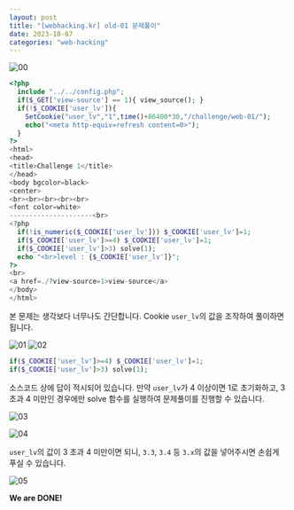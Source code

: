 ```yaml
---
layout: post
title: "[webhacking.kr] old-01 문제풀이"
date: 2023-10-07
categories: "web-hacking"
---
```

![00](/hackers/assets/images/webhackingkr/old-01/00.png)

```php
<?php
  include "../../config.php";
  if($_GET['view-source'] == 1){ view_source(); }
  if(!$_COOKIE['user_lv']){
    SetCookie("user_lv","1",time()+86400*30,"/challenge/web-01/");
    echo("<meta http-equiv=refresh content=0>");
  }
?>
<html>
<head>
<title>Challenge 1</title>
</head>
<body bgcolor=black>
<center>
<br><br><br><br><br>
<font color=white>
---------------------<br>
<?php
  if(!is_numeric($_COOKIE['user_lv'])) $_COOKIE['user_lv']=1;
  if($_COOKIE['user_lv']>=4) $_COOKIE['user_lv']=1;
  if($_COOKIE['user_lv']>3) solve(1);
  echo "<br>level : {$_COOKIE['user_lv']}";
?>
<br>
<a href=./?view-source=1>view-source</a>
</body>
</html>
```

본 문제는 생각보다 너무나도 간단합니다. Cookie `user_lv`의 값을 조작하여 풀이하면 됩니다.  

![01](/hackers/assets/images/webhackingkr/old-01/01.png)
![02](/hackers/assets/images/webhackingkr/old-01/02.png)

```php
if($_COOKIE['user_lv']>=4) $_COOKIE['user_lv']=1;
if($_COOKIE['user_lv']>3) solve(1);
```

소스코드 상에 답이 적시되어 있습니다. 만약 `user_lv`가 4 이상이면 1로 초기화하고, 3 초과 4 미만인 경우에만 solve 함수를 실행하여 문제풀이를 진행할 수 있습니다.

![03](/hackers/assets/images/webhackingkr/old-01/03.png)

![04](/hackers/assets/images/webhackingkr/old-01/04.png)

`user_lv`의 값이 3 초과 4 미만이면 되니, `3.3`, `3.4` 등 `3.x`의 값을 넣어주시면 손쉽게 푸실 수 있습니다.

![05](/hackers/assets/images/webhackingkr/old-01/04.png)

**We are DONE!**